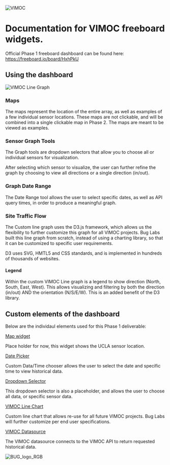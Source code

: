 ![VIMOC](https://github.com/buglabs/VIMOC/raw/master/files/pictures/VIMOC.PNG)

# Documentation for VIMOC freeboard widgets. 

Official Phase 1 freeboard dashboard can be found here:
https://freeboard.io/board/HxhPkU

## Using the dashboard

![VIMOC Line Graph](https://github.com/buglabs/VIMOC/raw/master/files/pictures/VIMOClinegraph2.PNG)

### Maps

The maps represent the location of the entire array, as well as examples of a few individual sensor locations. These maps are not clickable, and will be combined into a single clickable map in Phase 2.  The maps are meant to be viewed as examples.

### Sensor Graph Tools

The Graph tools are dropdown selectors that allow you to choose all or individual sensors for visualization.

After selecting which sensor to visualize, the user can further refine the graph by choosing to view all directions or a single direction (in/out).

### Graph Date Range

The Date Range tool allows the user to select specific dates, as well as API query times, in order to produce a meaningful graph.

### Site Traffic Flow

The Custom line graph uses the D3.js framework, which allows us the flexibility to further customize this graph for all VIMOC projects.  Bug Labs built this line graph from scratch, instead of using a charting library, so that it can be customized to specific user requirements.

D3 uses SVG, HMTL5 and CSS standards, and is implemented in hundreds of thousands of websites.

#### Legend

Within the custom VIMOC Line graph is a legend to show direction (North, South, East, West).  This allows visualizing and filtering by both the direction (in/out) AND the orientation (N/S/E/W).  This is an added benefit of the D3 library.

## Custom elements of the dashboard

Below are the individaul elements used for this Phase 1 deliverable:

[Map widget](https://www.dropbox.com/s/ttnektk5v7ddpax/vimocMap.js?dl=1)

Place holder for now, this widget shows the UCLA sensor location.

[Date Picker](https://www.dropbox.com/s/jiiik5ypdeqobgc/datetimepicker_widget.js?dl=1)

Custom Data/Time chooser allows the user to select the date and specific time to view historical data.

[Dropdown Selector](https://www.dropbox.com/s/q6eqjn4t645tehg/dropdown_command_small.js?dl=1)

This dropdown selector is also a placeholder, and allows the user to choose all data, or specific sensor data.

[VIMOC Line Chart](https://www.dropbox.com/s/uf704syow20tvm5/vimocChartDer.js?dl=1)

Custom line chart that allows re-use for all future VIMOC projects.  Bug Labs will further customize per end user specifications.

[VIMOC Datasource](https://www.dropbox.com/s/3xh7geybvvsb1a3/vimocDatasource.js?dl=1)

The VIMOC datasource connects to the VIMOC API to return requested historical data.



![BUG_logo_RGB](https://github.com/buglabs/VIMOC/raw/master/files/pictures/BUG_logo_RGB.jpg)
